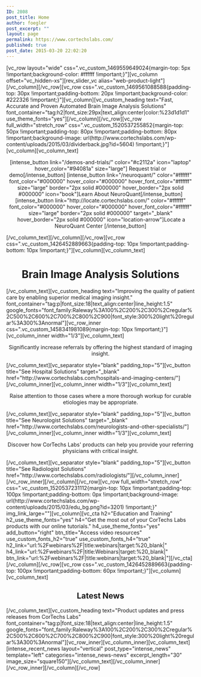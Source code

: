 ```yaml
---
ID: 2808
post_title: Home
author: foegler
post_excerpt: ""
layout: page
permalink: https://www.cortechslabs.com/
published: true
post_date: 2015-03-20 22:02:20
---
```

<p>[vc_row layout="wide" css=".vc_custom_1469559649024{margin-top: 5px !important;background-color: #ffffff !important;}"][vc_column offset="vc_hidden-xs"][rev_slider_vc alias="web-product-light"][/vc_column][/vc_row][vc_row css=".vc_custom_1469561088588{padding-top: 30px !important;padding-bottom: 20px !important;background-color: #222326 !important;}"][vc_column][vc_custom_heading text="Fast, Accurate and Proven Automated Brain Image Analysis Solutions" font_container="tag:h2|font_size:29px|text_align:center|color:%23d1d1d1" use_theme_fonts="yes"][/vc_column][/vc_row][vc_row full_width="stretch_row" css=".vc_custom_1520537255852{margin-top: 50px !important;padding-top: 80px !important;padding-bottom: 80px !important;background-image: url(http://www.cortechslabs.com/wp-content/uploads/2015/03/dividerback.jpg?id=5604) !important;}"][vc_column][vc_column_text]</p>
<p style="text-align: center;">[intense_button link="/demos-and-trials/" color="#c2112a" icon="laptop" hover_color="#94081a" size="large"] Request trial or demo[/intense_button] [intense_button link="/neuroquant/" color="#ffffff" font_color="#000000" hover_color="#000000" hover_font_color="#ffffff" size="large" border="2px solid #000000" hover_border="2px solid #000000" icon="book"]Learn About NeuroQuant[/intense_button] [intense_button link="http://locate.cortechslabs.com/" color="#ffffff" font_color="#000000" hover_color="#000000" hover_font_color="#ffffff" size="large" border="2px solid #000000" target="_blank"  hover_border="2px solid #000000" icon="location-arrow"]Locate a NeuroQuant Center [/intense_button]</p>
<p>[/vc_column_text][/vc_column][/vc_row][vc_row css=".vc_custom_1426452889663{padding-top: 10px !important;padding-bottom: 10px !important;}"][vc_column][vc_column_text]</p>
<h1 style="text-align: center;">Brain Image Analysis Solutions</h1>
<p>[/vc_column_text][vc_custom_heading text="Improving the quality of patient care by enabling superior medical imaging insight." font_container="tag:p|font_size:18|text_align:center|line_height:1.5" google_fonts="font_family:Raleway%3A100%2C200%2C300%2Cregular%2C500%2C600%2C700%2C800%2C900|font_style:300%20light%20regular%3A300%3Anormal"][vc_row_inner css=".vc_custom_1458341981089{margin-top: 10px !important;}"][vc_column_inner width="1/3"][vc_column_text]</p>
<p style="text-align: center;">Significantly increase referrals by offering the highest standard of imaging insight.</p>
<p>[/vc_column_text][vc_separator style="blank" padding_top="5"][vc_button title="See Hospital Solutions" target="_blank" href="http://www.cortechslabs.com/hospitals-and-imaging-centers/"][/vc_column_inner][vc_column_inner width="1/3"][vc_column_text]</p>
<p style="text-align: center;">Raise attention to those cases where a more thorough workup for curable etiologies may be appropriate.</p>
<p>[/vc_column_text][vc_separator style="blank" padding_top="5"][vc_button title="See Neurologist Solutions" target="_blank" href="http://www.cortechslabs.com/neurologists-and-other-specialists/"][/vc_column_inner][vc_column_inner width="1/3"][vc_column_text]</p>
<p style="text-align: center;">Discover how CorTechs Labs' products can help you provide your referring physicians with critical insight.</p>
<p>[/vc_column_text][vc_separator style="blank" padding_top="5"][vc_button title="See Radiologist Solutions" href="http://www.cortechslabs.com/radiologists/"][/vc_column_inner][/vc_row_inner][/vc_column][/vc_row][vc_row full_width="stretch_row" css=".vc_custom_1520537231112{margin-top: 10px !important;padding-top: 100px !important;padding-bottom: 0px !important;background-image: url(http://www.cortechslabs.com/wp-content/uploads/2015/03/edu_bg.png?id=3201) !important;}" img_link_large=""][vc_column][vc_cta h2="Education and Training" h2_use_theme_fonts="yes" h4="Get the most out of your CorTechs Labs products with our online tutorials." h4_use_theme_fonts="yes" add_button="right" btn_title="Access video resources" use_custom_fonts_h2="true" use_custom_fonts_h4="true" h2_link="url:%2Fwebinars%2F|title:webinars|target:%20_blank|" h4_link="url:%2Fwebinars%2F|title:Webinars|target:%20_blank|" btn_link="url:%2Fwebinars%2F|title:webinars|target:%20_blank|"][/vc_cta][/vc_column][/vc_row][vc_row css=".vc_custom_1426452889663{padding-top: 100px !important;padding-bottom: 60px !important;}"][vc_column][vc_column_text]</p>
<h2 style="text-align: center;">Latest News</h2>
<p>[/vc_column_text][vc_custom_heading text="Product updates and press releases from CorTechs Labs" font_container="tag:p|font_size:18|text_align:center|line_height:1.5" google_fonts="font_family:Raleway%3A100%2C200%2C300%2Cregular%2C500%2C600%2C700%2C800%2C900|font_style:300%20light%20regular%3A300%3Anormal"][vc_row_inner][vc_column_inner][vc_column_text][intense_recent_news layout="vertical" post_type="intense_news" template="left" categories="intense_news-news" excerpt_length="30" image_size="square150"][/vc_column_text][/vc_column_inner][/vc_row_inner][/vc_column][/vc_row]</p>